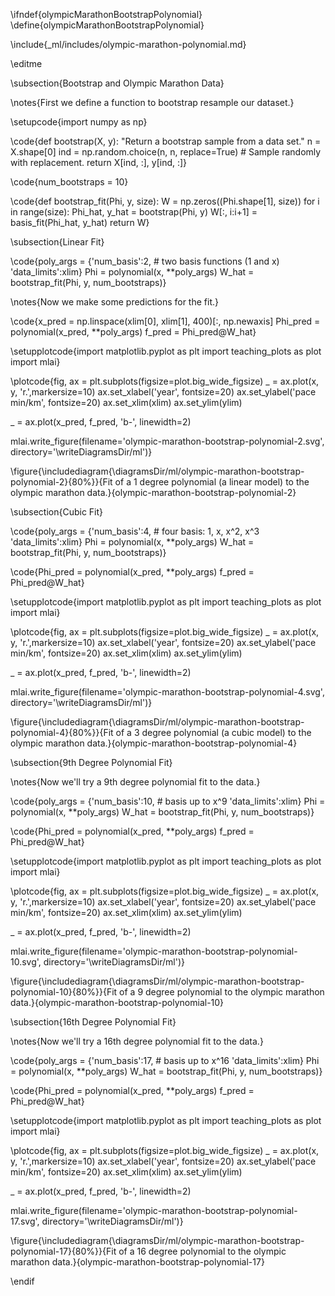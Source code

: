 \ifndef{olympicMarathonBootstrapPolynomial}
\define{olympicMarathonBootstrapPolynomial}

\include{_ml/includes/olympic-marathon-polynomial.md}

\editme

\subsection{Bootstrap and Olympic Marathon Data}

\notes{First we define a function to bootstrap resample our dataset.}

\setupcode{import numpy as np}

\code{def bootstrap(X, y):
    "Return a bootstrap sample from a data set."
    n = X.shape[0]
    ind = np.random.choice(n, n, replace=True) # Sample randomly with replacement.
    return X[ind, :], y[ind, :]}


\code{num_bootstraps = 10}

\code{def bootstrap_fit(Phi, y, size):
    W = np.zeros((Phi.shape[1], size))
    for i in range(size):
	    Phi_hat, y_hat = bootstrap(Phi, y)
    	W[:, i:i+1] = basis_fit(Phi_hat, y_hat)
	return W}

\subsection{Linear Fit}

\code{poly_args = {'num_basis':2, # two basis functions (1 and x)
             'data_limits':xlim}
Phi = polynomial(x, **poly_args)
W_hat = bootstrap_fit(Phi, y, num_bootstraps)}

\notes{Now we make some predictions for the fit.}

\code{x_pred = np.linspace(xlim[0], xlim[1], 400)[:, np.newaxis]
Phi_pred = polynomial(x_pred, **poly_args)
f_pred = Phi_pred@W_hat}

\setupplotcode{import matplotlib.pyplot as plt
import teaching_plots as plot
import mlai}

\plotcode{fig, ax = plt.subplots(figsize=plot.big_wide_figsize)
_ = ax.plot(x, y, 'r.',markersize=10)
ax.set_xlabel('year', fontsize=20)
ax.set_ylabel('pace min/km', fontsize=20)
ax.set_xlim(xlim)
ax.set_ylim(ylim)

_ = ax.plot(x_pred, f_pred, 'b-', linewidth=2)

mlai.write_figure(filename='olympic-marathon-bootstrap-polynomial-2.svg', 
				  directory='\writeDiagramsDir/ml')}

\figure{\includediagram{\diagramsDir/ml/olympic-marathon-bootstrap-polynomial-2}{80%}}{Fit of a 1 degree polynomial (a linear model) to the olympic marathon data.}{olympic-marathon-bootstrap-polynomial-2}


\subsection{Cubic Fit}

\code{poly_args = {'num_basis':4, # four basis: 1, x, x^2, x^3
             'data_limits':xlim}
Phi = polynomial(x, **poly_args)
W_hat = bootstrap_fit(Phi, y, num_bootstraps)}


\code{Phi_pred = polynomial(x_pred, **poly_args)
f_pred = Phi_pred@W_hat}

\setupplotcode{import matplotlib.pyplot as plt
import teaching_plots as plot
import mlai}

\plotcode{fig, ax = plt.subplots(figsize=plot.big_wide_figsize)
_ = ax.plot(x, y, 'r.',markersize=10)
ax.set_xlabel('year', fontsize=20)
ax.set_ylabel('pace min/km', fontsize=20)
ax.set_xlim(xlim)
ax.set_ylim(ylim)

_ = ax.plot(x_pred, f_pred, 'b-', linewidth=2)

mlai.write_figure(filename='olympic-marathon-bootstrap-polynomial-4.svg', 
				  directory='\writeDiagramsDir/ml')}

\figure{\includediagram{\diagramsDir/ml/olympic-marathon-bootstrap-polynomial-4}{80%}}{Fit of a 3 degree polynomial (a cubic model) to the olympic marathon data.}{olympic-marathon-bootstrap-polynomial-4}

\subsection{9th Degree Polynomial Fit}

\notes{Now we'll try a 9th degree polynomial fit to the data.}

\code{poly_args = {'num_basis':10, # basis up to x^9
             'data_limits':xlim}
Phi = polynomial(x, **poly_args)
W_hat = bootstrap_fit(Phi, y, num_bootstraps)}


\code{Phi_pred = polynomial(x_pred, **poly_args)
f_pred = Phi_pred@W_hat}

\setupplotcode{import matplotlib.pyplot as plt
import teaching_plots as plot
import mlai}

\plotcode{fig, ax = plt.subplots(figsize=plot.big_wide_figsize)
_ = ax.plot(x, y, 'r.',markersize=10)
ax.set_xlabel('year', fontsize=20)
ax.set_ylabel('pace min/km', fontsize=20)
ax.set_xlim(xlim)
ax.set_ylim(ylim)

_ = ax.plot(x_pred, f_pred, 'b-', linewidth=2)

mlai.write_figure(filename='olympic-marathon-bootstrap-polynomial-10.svg', 
				  directory='\writeDiagramsDir/ml')}

\figure{\includediagram{\diagramsDir/ml/olympic-marathon-bootstrap-polynomial-10}{80%}}{Fit of a 9 degree polynomial to the olympic marathon data.}{olympic-marathon-bootstrap-polynomial-10}


\subsection{16th Degree Polynomial Fit}

\notes{Now we'll try a 16th degree polynomial fit to the data.}

\code{poly_args = {'num_basis':17, # basis up to x^16
             'data_limits':xlim}
Phi = polynomial(x, **poly_args)
W_hat = bootstrap_fit(Phi, y, num_bootstraps)}


\code{Phi_pred = polynomial(x_pred, **poly_args)
f_pred = Phi_pred@W_hat}

\setupplotcode{import matplotlib.pyplot as plt
import teaching_plots as plot
import mlai}

\plotcode{fig, ax = plt.subplots(figsize=plot.big_wide_figsize)
_ = ax.plot(x, y, 'r.',markersize=10)
ax.set_xlabel('year', fontsize=20)
ax.set_ylabel('pace min/km', fontsize=20)
ax.set_xlim(xlim)
ax.set_ylim(ylim)

_ = ax.plot(x_pred, f_pred, 'b-', linewidth=2)

mlai.write_figure(filename='olympic-marathon-bootstrap-polynomial-17.svg', 
				  directory='\writeDiagramsDir/ml')}

\figure{\includediagram{\diagramsDir/ml/olympic-marathon-bootstrap-polynomial-17}{80%}}{Fit of a 16 degree polynomial to the olympic marathon data.}{olympic-marathon-bootstrap-polynomial-17}




                            
\endif
